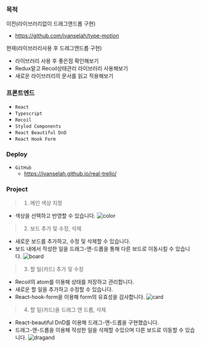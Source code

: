 ### 목적

이전(라이브러리없이 드래그앤드롭 구현)

- https://github.com/ivanselah/type-motion

현재(라이브러리사용 후 드래그앤드롭 구현)

- 라이브러리 사용 후 좋은점 확인해보기
- Redux말고 Recoil상태관리 라이브러리 사용해보기
- 새로운 라이브러리의 문서를 읽고 적용해보기

### 프론트엔드

- `React`
- `Typescript`
- `Recoil`
- `Styled Components`
- `React Beautiful DnD`
- `React Hook Form`

### Deploy

- `GitHub`
  - https://ivanselah.github.io/real-trello/

### Project

> 1. 메인 색상 지정

- 색상을 선택하고 반영할 수 있습니다.
  ![color](https://user-images.githubusercontent.com/78192018/166191387-7141caa4-0aca-4671-8a86-8f8ef3865cdd.gif)

> 2. 보드 추가 및 수정, 삭제

- 새로운 보드를 추가하고, 수정 및 삭제할 수 있습니다.
- 보드 내에서 작성한 일을 드래그-앤-드롭을 통해 다른 보드로 이동시킬 수 있습니다.
  ![board](https://user-images.githubusercontent.com/78192018/166191175-f209bb77-ebd4-423b-84eb-dd945ca31f30.gif)

> 3. 할 일(카드) 추가 및 수정

- Recoil의 atom를 이용해 상태를 저장하고 관리합니다.
- 새로운 할 일을 추가하고 수정할 수 있습니다.
- React-hook-form을 이용해 form의 유효성을 검사합니다.
  ![card](https://user-images.githubusercontent.com/78192018/166191608-e25b76de-b179-4c3c-93dc-00fcdd43c78d.gif)

> 4. 할 일(카드)을 드래그 앤 드롭, 삭제

- React-beautiful DnD를 이용해 드래그-앤-드롭을 구현했습니다.
- 드래그-앤-드롭을 이용해 작성한 일을 삭제할 수있으며 다른 보드로 이동할 수 있습니다.
  ![dragand](https://user-images.githubusercontent.com/78192018/166192678-78376623-398f-43cf-930e-cceca44652d0.gif)

###
